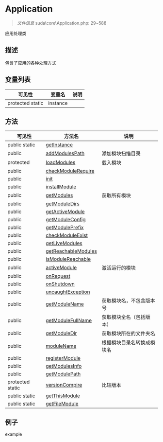 #  Application 

> *文件信息* suda\core\Application.php: 29~588


应用处理类


## 描述




包含了应用的各种处理方式


## 变量列表
| 可见性 |  变量名   | 说明 |
|--------|----|------|
| protected  static  | instance | | 

## 方法

| 可见性 | 方法名 | 说明 |
|--------|-------|------|
|  public  static|[getInstance](Application/getInstance.md) |  |
|  public  |[addModulesPath](Application/addModulesPath.md) | 添加模块扫描目录 |
|  protected  |[loadModules](Application/loadModules.md) | 载入模块 |
|  public  |[checkModuleRequire](Application/checkModuleRequire.md) |  |
|  public  |[init](Application/init.md) |  |
|  public  |[installModule](Application/installModule.md) |  |
|  public  |[getModules](Application/getModules.md) | 获取所有模块 |
|  public  |[getModuleDirs](Application/getModuleDirs.md) |  |
|  public  |[getActiveModule](Application/getActiveModule.md) |  |
|  public  |[getModuleConfig](Application/getModuleConfig.md) |  |
|  public  |[getModulePrefix](Application/getModulePrefix.md) |  |
|  public  |[checkModuleExist](Application/checkModuleExist.md) |  |
|  public  |[getLiveModules](Application/getLiveModules.md) |  |
|  public  |[getReachableModules](Application/getReachableModules.md) |  |
|  public  |[isModuleReachable](Application/isModuleReachable.md) |  |
|  public  |[activeModule](Application/activeModule.md) | 激活运行的模块 |
|  public  |[onRequest](Application/onRequest.md) |  |
|  public  |[onShutdown](Application/onShutdown.md) |  |
|  public  |[uncaughtException](Application/uncaughtException.md) |  |
|  public  |[getModuleName](Application/getModuleName.md) | 获取模块名，不包含版本号 |
|  public  |[getModuleFullName](Application/getModuleFullName.md) | 获取模块全名（包括版本） |
|  public  |[getModuleDir](Application/getModuleDir.md) | 获取模块所在的文件夹名 |
|  public  |[moduleName](Application/moduleName.md) | 根据模块目录名转换成模块名 |
|  public  |[registerModule](Application/registerModule.md) |  |
|  public  |[getModulesInfo](Application/getModulesInfo.md) |  |
|  public  |[getModulePath](Application/getModulePath.md) |  |
|  protected  static|[versionCompire](Application/versionCompire.md) | 比较版本 |
|  public  static|[getThisModule](Application/getThisModule.md) |  |
|  public  static|[getFileModule](Application/getFileModule.md) |  |
 

## 例子

example